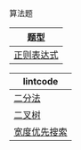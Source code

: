 算法题

| 题型                               |
| ---------------------------------- |
| [正则表达式](./src/regex/index.md) |


| lintcode                               |
| ---------------------------------- |
| [二分法](./src/lintcode/binary-search/index.md) |
| [二叉树](./src/lintcode/binary-tree/index.md) |
| [宽度优先搜索](./src/lintcode/breadth-first-search/index.md) |